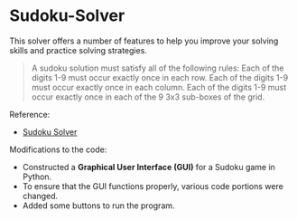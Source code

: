 # Sudoku-Solver
This solver offers a number of features to help you improve your solving skills and practice solving strategies.

> A sudoku solution must satisfy all of the following rules: Each of the digits 1-9 must occur exactly once in each row. Each of the digits 1-9 must occur exactly once in each column. Each of the digits 1-9 must occur exactly once in each of the 9 3x3 sub-boxes of the grid.

Reference:
- [Sudoku Solver](https://www.youtube.com/watch?v=OKcCGMqzuOw)

Modifications to the code:
- Constructed a **Graphical User Interface (GUI)** for a Sudoku game in Python.
- To ensure that the GUI functions properly, various code portions were changed.
- Added some buttons to run the program.
